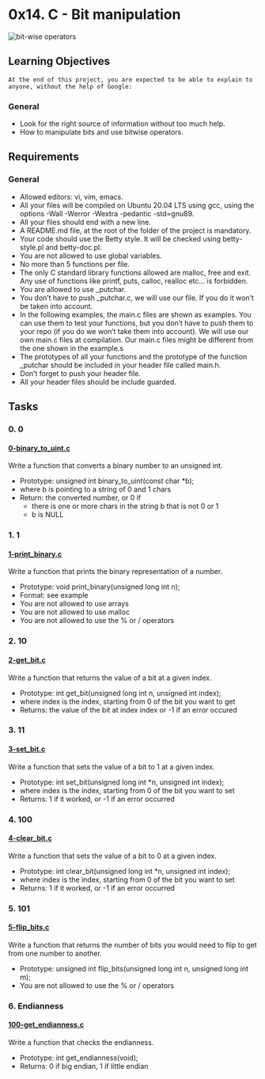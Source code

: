 # 0x14. C - Bit manipulation
![bit-wise operators](https://s3.amazonaws.com/intranet-projects-files/holbertonschool-low_level_programming/232/bitwise.PNG)

## Learning Objectives
	At the end of this project, you are expected to be able to explain to anyone, without the help of Google:

### General
+  Look for the right source of information without too much help.
+ How to manipulate bits and use bitwise operators.

## Requirements
### General
+ Allowed editors: vi, vim, emacs.
+ All your files will be compiled on Ubuntu 20.04 LTS using gcc, using the options -Wall -Werror -Wextra -pedantic -std=gnu89.
+ All your files should end with a new line.
+ A README.md file, at the root of the folder of the project is mandatory.
+ Your code should use the Betty style. It will be checked using betty-style.pl and betty-doc.pl.
+ You are not allowed to use global variables.
+ No more than 5 functions per file.
+ The only C standard library functions allowed are malloc, free and exit. Any use of functions like printf, puts, calloc, realloc etc… is forbidden.
+ You are allowed to use _putchar.
+ You don’t have to push _putchar.c, we will use our file. If you do it won’t be taken into account.
+ In the following examples, the main.c files are shown as examples. You can use them to test your functions, but you don’t have to push them to your repo (if you do we won’t take them into account). We will use our own main.c files at compilation. Our main.c files might be different from the one shown in the example.s
+ The prototypes of all your functions and the prototype of the function _putchar should be included in your header file called main.h.
+ Don’t forget to push your header file.
+ All your header files should be include guarded.

## Tasks
### 0. 0
#### [0-binary_to_uint.c](https://github.com/Assiminee/alx-low_level_programming/blob/main/0x14-bit_manipulation/0-binary_to_uint.c)
Write a function that converts a binary number to an unsigned int.

+ Prototype: unsigned int binary_to_uint(const char *b);
+ where b is pointing to a string of 0 and 1 chars
+ Return: the converted number, or 0 if
	+ there is one or more chars in the string b that is not 0 or 1
	+ b is NULL

### 1. 1
#### [1-print_binary.c](https://github.com/Assiminee/alx-low_level_programming/blob/main/0x14-bit_manipulation/1-print_binary.c)
Write a function that prints the binary representation of a number.

+ Prototype: void print_binary(unsigned long int n);
+ Format: see example
+ You are not allowed to use arrays
+ You are not allowed to use malloc
+ You are not allowed to use the % or / operators

### 2. 10
#### [2-get_bit.c](https://github.com/Assiminee/alx-low_level_programming/blob/main/0x14-bit_manipulation/2-get_bit.c)
Write a function that returns the value of a bit at a given index.

+ Prototype: int get_bit(unsigned long int n, unsigned int index);
+ where index is the index, starting from 0 of the bit you want to get
+ Returns: the value of the bit at index index or -1 if an error occured

### 3. 11
#### [3-set_bit.c](https://github.com/Assiminee/alx-low_level_programming/blob/main/0x14-bit_manipulation/3-set_bit.c)
Write a function that sets the value of a bit to 1 at a given index.

+ Prototype: int set_bit(unsigned long int *n, unsigned int index);
+ where index is the index, starting from 0 of the bit you want to set
+ Returns: 1 if it worked, or -1 if an error occurred

### 4. 100
#### [4-clear_bit.c](https://github.com/Assiminee/alx-low_level_programming/blob/main/0x14-bit_manipulation/4-clear_bit.c)
Write a function that sets the value of a bit to 0 at a given index.

+ Prototype: int clear_bit(unsigned long int *n, unsigned int index);
+ where index is the index, starting from 0 of the bit you want to set
+ Returns: 1 if it worked, or -1 if an error occurred

### 5. 101
#### [5-flip_bits.c](https://github.com/Assiminee/alx-low_level_programming/blob/main/0x14-bit_manipulation/5-flip_bits.c)
Write a function that returns the number of bits you would need to flip to get from one number to another.

+ Prototype: unsigned int flip_bits(unsigned long int n, unsigned long int m);
+ You are not allowed to use the % or / operators

### 6. Endianness
#### [100-get_endianness.c](https://github.com/Assiminee/alx-low_level_programming/blob/main/0x14-bit_manipulation/100-get_endianness.c)
Write a function that checks the endianness.

+ Prototype: int get_endianness(void);
+ Returns: 0 if big endian, 1 if little endian
